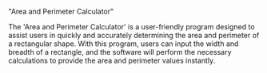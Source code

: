 "Area and Perimeter Calculator"

The 'Area and Perimeter Calculator' is a user-friendly program designed to assist users in quickly and accurately determining the area and perimeter of a rectangular shape. With this program, users can input the width and breadth of a rectangle, and the software will perform the necessary calculations to provide the area and perimeter values instantly.
